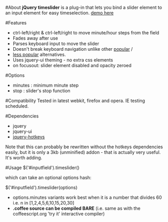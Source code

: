 #About
**jQuery timeslider** is a plug-in that lets you bind a slider element to an input element for easy timeselection. 
[demo here](http://clux.org/files/timeslider/)

#Features
 * ctrl-left/right & ctrl-left/right to move minute/hour steps from the field
 * Fades away after use
 * Parses keyboard input to move the slider
 * Doesn't break keyboard navigation unlike other [popular](https://github.com/trentrichardson/jQuery-Timepicker-Addon) / 
 * [less popular](http://plugins.jquery.com/plugin-tags/time-picker) alternatives.
 * Uses jquery-ui theming - no extra css elements
 * on focusout: slider element disabled and opacity zeroed

#Options
 * minutes : minimum minute step
 * stop    : slider's stop function

#Compatibility
Tested in latest webkit, firefox and opera. IE testing scheduled.

#Dependencies
 * jquery
 * jquery-ui
 * [jquery-hotkeys](https://github.com/jeresig/jquery.hotkeys)

Note that this can probably be rewritten without the hotkeys dependencies easily, but it is only a 3kb (unminified) addon - that is actually very useful.
It's worth adding.

#Usage
$('#inputfield').timeslider()

which can take an optional options hash:

$('#inputfield').timeslider(options)

 * options.minutes variants work best when it is a number that divides 60 i.e. n in [1,2,4,5,6,10,15,20,30]
 * **.coffee source can be compiled BARE** (i.e. same as with the coffeescript.org 'try it' interactive compiler)
